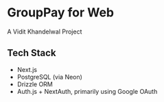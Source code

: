 # GroupPay for Web

A Vidit Khandelwal Project

## Tech Stack

* Next.js
* PostgreSQL (via Neon)
* Drizzle ORM
* Auth.js + NextAuth, primarily using Google OAuth